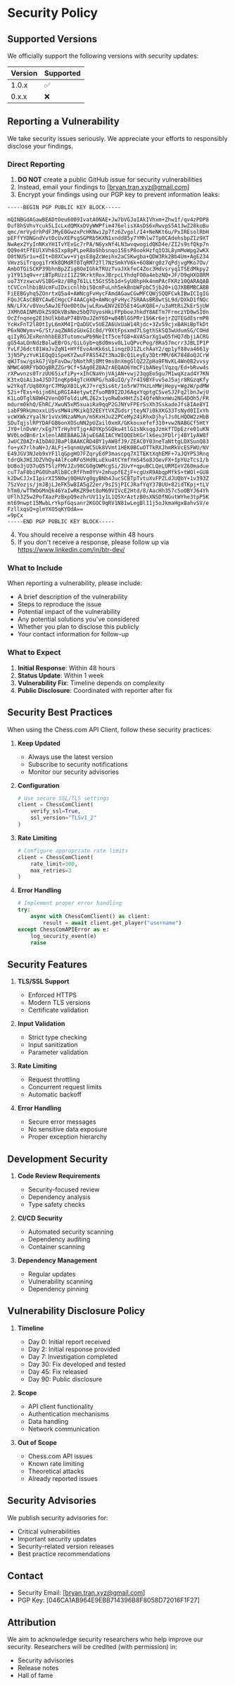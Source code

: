 # Security Policy

## Supported Versions

We officially support the following versions with security updates:

| Version | Supported          |
|---------|--------------------|
| 1.0.x   | :white_check_mark: |
| 0.x.x   | :x:                |

## Reporting a Vulnerability

We take security issues seriously. We appreciate your efforts to responsibly disclose your findings.

### Direct Reporting

1. **DO NOT** create a public GitHub issue for security vulnerabilities
2. Instead, email your findings to [bryan.tran.xyz@gmail.com]
3. Encrypt your findings using our PGP key to prevent information leaks:
```
-----BEGIN PGP PUBLIC KEY BLOCK-----

mQINBGdAGawBEADtOeu6009IvatA0NAE+Jw7bVGJaIAkIVhxm+Zhw1f/qv4zPDP8
Duf8hSVhvYcuk5LIcLxdQMXxDVyWWPfim476elisXAsDS6xRwvpS5A13wZ28koBu
qmc/mrVydrhPdFJMyE0GwzxPcHKNwi2p7fz6Zvgol/I4+NeNKt6u/PxIREsolRbH
pEFfYYDNGndVvtDcUvXEPsgSGPRb5KXN1xndd85y7YMhlw7Tp0CAdehsbpZIz9XT
NwAex2YyInNKxYH1TvYExGc7rPA/N6yxNf4LN3wvqwogidQKD4e/ZI2s9sfQkp7n
QQ9e4tFfEUlXVh6SIxp8pPLpeR8oShbsnqo15EsP8ookHzfq1O3L8ymMoWpg2wKX
O0tNUSr1u+dIt+D8XCwv+VjqsE8gZcWeihx2aCSKwgba+QDW3Rk2Bb4Um+AgE234
VHvzSiTrqogiTrKk8QMdRT0TqRM72Tl7NzSmkYV6k+6O8Wrg0z7qPdjvgMKo7Ov/
AmbOTGiSCKP39bhnBp2Zig8OeIGhkTRUzTvaJXkfeC4Zoc3Hdvsryq1TSEdMkpy2
y1Y913q9v+riBTpRUzzI1Z29KrktRoxJBrpcLYhdqFO0a4ebzNQ+JF/O9qHXO8RM
uo73YzxwcwVS1BG+8z/8Rg761LLt5GtS5b1d+SyU0hpHk4nmPAcFKRz10QARAQAB
tCVCcnlhbiBUcmFuIDxicnlhbi50cmFuLnh5ekBnbWFpbC5jb20+iQJXBBMBCABB
FiEEBGyhq5ZOnrtxQ5a4+AWNcgFvHycFAmdAGawCGwMFCQWj5QQFCwkIBwICIgIG
FQoJCAsCBBYCAwECHgcCF4AACgkQ+AWNcgFvHyc7SRAAsBR8wtSL9d/DXkD1fNQc
NN/LFX/v0Vou5AwJEfUe0DtOwjwLRxwENV2ED5Et4GuKQ8E+/u3aMtRiZkErSjUW
JXMhOAINMVDkZS9DkVBsNmz5bQ7UyosHkiFPpboeJhkdY8AETm7FrmczYD0wSI0n
OcZfnqneg2E1hUlkb8aP74BV0uJZmY6D+w84BlGSPRr156Kr6ejrZQTEGdEsrmP8
YcHxFnT2l8OtIyL6mXM4IrQaDUCv5UEZA6UxUaW14Rjdc+3Zv59cjxBAHiBpTkDt
P6xNOWymv+G/St/aqZWA6zGUxGIc8d/Y9XtFpsxmd7LSgthSkSQ3wUdumSG/COHd
qiIyRGJExRenhhbEB3TutomcwPb9NeItT5cefG8+AVASarXg1wO5fHQ7dbjiACRG
gG54aLOnNdzBolwEBrOs/GiLGyb+q8d0msv0L1uQPvcPog/8Ra57mcrr3JBLIP1P
YvLFJ6dct81WaJvZqN1+HYfEvoAnKk6sL1inqzDJ1ZLchAaY2/qp1yf88va4661y
3jN5PyzYvK1EQqQiSpeKYZwuFPAS54Zt3Na2BcQ1LeyEy3DtrMM/6K7848oQJCrW
qWJTsw/gskG7jVpFavDw/bNothRj8Mt9ms8nXmgGlQZ2ZpHa9FNvKL4Wn0B2vvsy
NMWC40RFYbOOgBRZZGr9Cf+5Ag0EZ0AZrAEQAO6YmCFibANeylVqzq/Ed+bRvw4s
rXPwvnzs0TrzUU65ixfiPy+xIhCNaVnjVAjAN+vwj23qgEo5gu7M1wqXzad4Y7KN
K3txQiAi3a4J5D7InqKp04gTcHXNPG/ha8uIQ/y7r4I9BYFvv5oJ5ajr8RGzqKfy
w2YkqT/Uq80XgrC7M9pXB1LyKJ7+rq3is6t/1o5rW7YHzLnMWjHepy+WgzW/pdMW
S2i+fExs+6ijn6hLpRGIA4etywtZfuoRB9I2DJ6AqxYqptgCSveSJ2Fq2lbnJwjU
K1LoOTglN8WH2VenQ0ToldiuMLZ62x1yoRwDxHHtZsI4QfeNhxnWu2NG4DOh5/FR
mdurm0khQ/EhRC/XwuN5xM5xuaiRa9qqP2GJNYvFPErSsXh3SskadeJfs8IAe8YI
iabF9RkUmoxxLU5vsMW4iMKikQ32EEYtVXZGdsrjteyN7i0kXKG33TsNyd0IIxYh
vcWXWkzYyalNr1vVx9NzaNMun/m5KxHJu22PCeMy24iRhxDjhylJs0LHQOW2zHbB
SDuTqjslRPYDAFGB6onXOSuNN2pUZail0xmX/GKkouxefef310+vw2NABGCf5HtY
JY0+lnDvWr/xEg7YTrHyhVTjg+AOYKp5GQku4tlG1sNksqgJzmkfTDpEzre01uKN
WV0LodBn6r1xlenlABEBAAGJAjwEGAEIACYWIQQEbKGrlk6eu3FDlrj4BY1yAW8f
JwUCZ0AZrAIbDAUJBaPlBAAKCRD4BY1yAW8fJ9/ZEAC0Y03neTaNttgLDXSunQ83
fo+yX7rlhaN+J/ALFj+5qnmUyWC5Uk8VVmt1HEK0BCuOTTkRXJhmRkVcESFWU/NV
E49JGV3NJeb9xYF1lqGpgHO7FZqryEdP3mascpq7XITEKtXqhEMF+7aJQYPS3Rnq
tdrQkJHIJDZVhQy4AlFcoRFo5Hd9LuEku4tCYmfYmS4So8JOevFX+IpYUzTcs1/b
bU8o3jU37uQ5T5lzFMVJZu98CG0gOWMcgSi/2UvY+qpuBCLQeLURMIeVZ60madue
cuT7aF0biPG0UhaRlb8CcRfFhm0YV+2mhupfEZjF+cgUxR9AbqpMfkS+tWOl+GU8
k2DwCJJxI1pirXI5N0wj0QHUVg0gyBNh4JucSCBTpTvtuXvFPZLdJUQbY+1v393Z
7SzVozjs/jmJBjLJeFK5w8IA5gZ2er/9sISjPICJRafYqY378UU+82idTKpj+tLV
hTm0/wTTWbGMnQk46YaIwRKZR9et8oM69VIVcE2Htd/8/AacHh357c5oOBYJ64Yh
UFlh325w2PofXazPzBxpQ9ezhrUV11y1L1Q5XrAztzB0sXNSDfNGutWYhe3tpP5K
mt69nwpt15MwbLrYkpfGqsanr2KGOC9qRV1N81wLegBl11j5oJkmaHgx8ahvSV/e
FzllxqsQ+glmYXO5qKYOdA==
=9pCx
-----END PGP PUBLIC KEY BLOCK-----
```
4. You should receive a response within 48 hours
5. If you don't receive a response, please follow up via https://www.linkedin.com/in/btr-dev/

### What to Include

When reporting a vulnerability, please include:

- A brief description of the vulnerability
- Steps to reproduce the issue
- Potential impact of the vulnerability
- Any potential solutions you've considered
- Whether you plan to disclose this publicly
- Your contact information for follow-up

### What to Expect

1. **Initial Response**: Within 48 hours
2. **Status Update**: Within 1 week
3. **Vulnerability Fix**: Timeline depends on complexity
4. **Public Disclosure**: Coordinated with reporter after fix

## Security Best Practices

When using the Chess.com API Client, follow these security practices:

1. **Keep Updated**
    - Always use the latest version
    - Subscribe to security notifications
    - Monitor our security advisories

2. **Configuration**
   ```python
   # Use secure SSL/TLS settings
   client = ChessComClient(
       verify_ssl=True,
       ssl_version="TLSv1_2"
   )
   ```

3. **Rate Limiting**
   ```python
   # Configure appropriate rate limits
   client = ChessComClient(
       rate_limit=300,
       max_retries=3
   )
   ```

4. **Error Handling**
   ```python
   # Implement proper error handling
   try:
       async with ChessComClient() as client:
           result = await client.get_player("username")
   except ChessComAPIError as e:
       log_security_event(e)
       raise
   ```

## Security Features

1. **TLS/SSL Support**
    - Enforced HTTPS
    - Modern TLS versions
    - Certificate validation

2. **Input Validation**
    - Strict type checking
    - Input sanitization
    - Parameter validation

3. **Rate Limiting**
    - Request throttling
    - Concurrent request limits
    - Automatic backoff

4. **Error Handling**
    - Secure error messages
    - No sensitive data exposure
    - Proper exception hierarchy

## Development Security

1. **Code Review Requirements**
    - Security-focused review
    - Dependency analysis
    - Type safety checks

2. **CI/CD Security**
    - Automated security scanning
    - Dependency auditing
    - Container scanning

3. **Dependency Management**
    - Regular updates
    - Vulnerability scanning
    - Dependency pinning

## Vulnerability Disclosure Policy

1. **Timeline**
    - Day 0: Initial report received
    - Day 2: Initial response provided
    - Day 7: Investigation completed
    - Day 30: Fix developed and tested
    - Day 45: Fix released
    - Day 90: Public disclosure

2. **Scope**
    - API client functionality
    - Authentication mechanisms
    - Data handling
    - Network communication

3. **Out of Scope**
    - Chess.com API issues
    - Known rate limiting
    - Theoretical attacks
    - Already reported issues

## Security Advisories

We publish security advisories for:

- Critical vulnerabilities
- Important security updates
- Security-related version releases
- Best practice recommendations

## Contact

- Security Email: [bryan.tran.xyz@gmail.com]
- PGP Key: [046CA1AB964E9EBB714396B8F8058D72016F1F27]

## Attribution

We aim to acknowledge security researchers who help improve our security. Researchers will be credited (with permission)
in:

- Security advisories
- Release notes
- Hall of fame